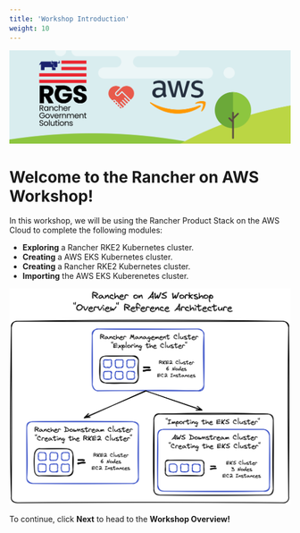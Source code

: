 ```yaml
---
title: 'Workshop Introduction'
weight: 10
---
```


![rgs-aws-banner](/static/images/rgs-aws-banner.png)

# Welcome to the Rancher on AWS Workshop!

In this workshop, we will be using the Rancher Product Stack on the AWS Cloud to complete the following modules:

- **Exploring** a Rancher RKE2 Kubernetes cluster.
- **Creating** a AWS EKS Kubernetes cluster.
- **Creating** a Rancher RKE2 Kubernetes cluster.
- **Importing** the AWS EKS Kuberenetes cluster.

![workshop-overview-diagram](/static/images/workshop-overview-diagram.png)

To continue, click **Next** to head to the **Workshop Overview!**
